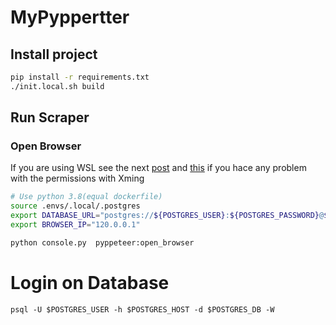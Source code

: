 # MyPyppertter

## Install project
```sh
pip install -r requirements.txt
./init.local.sh build
```

## Run Scraper
### Open Browser

If you are using WSL see the next [post](https://virtualizationreview.com/articles/2017/02/08/graphical-programs-on-windows-subsystem-on-linux.aspx) and [this](https://code.luasoftware.com/tutorials/x-server/xming-client-4-rejected-from-ip/) if you hace any problem with the permissions with Xming
```sh
# Use python 3.8(equal dockerfile)
source .envs/.local/.postgres
export DATABASE_URL="postgres://${POSTGRES_USER}:${POSTGRES_PASSWORD}@${POSTGRES_HOST}:${POSTGRES_PORT}/${POSTGRES_DB}"
export BROWSER_IP="120.0.0.1"

python console.py  pyppeteer:open_browser
```

# Login on Database
`psql -U $POSTGRES_USER -h $POSTGRES_HOST -d $POSTGRES_DB -W`
